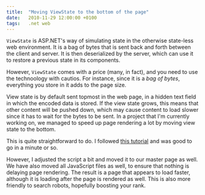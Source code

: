 ```yaml
---
title:	"Moving ViewState to the bottom of the page"
date:	2010-11-29 12:00:00 +0100
tags: 	.net web
---
```



`ViewState` is ASP.NET's way of simulating state in the otherwise state-less web
environment. It is a bag of bytes that is sent back and forth between the client
and server. It is then deserialized by the server, which can use it to restore a
previous state in its components.

However, `ViewState` comes with a price (many, in fact), and you need to use the
technoology with cautios. For instance, since it is a *bag of bytes*, everything
you store in it adds to the page size.

View state is by default sent topmost in the web page, in a hidden text field in
which the encoded data is stored. If the view state grows, this means that other
content will be pushed down, which may cause content to load slower since it has
to wait for the bytes to be sent. In a project that I'm currently working on, we
managed to speed up page rendering a lot by moving view state to the bottom.

This is quite straightforward to do. I followed [this tutorial](http://www.dotnetspider.com/resources/786-Move-ViewState-e-bottom-e-page.aspx)
and was good to go in a minute or so.

However, I adjusted the script a bit and moved it to our master page as well. We
have also moved all JavaScript files as well, to ensure that nothing is delaying
page rendering. The result is a page that appears to load faster, although it is
loading after the page is rendered as well. This is also more friendly to search
robots, hopefully boosting your rank.